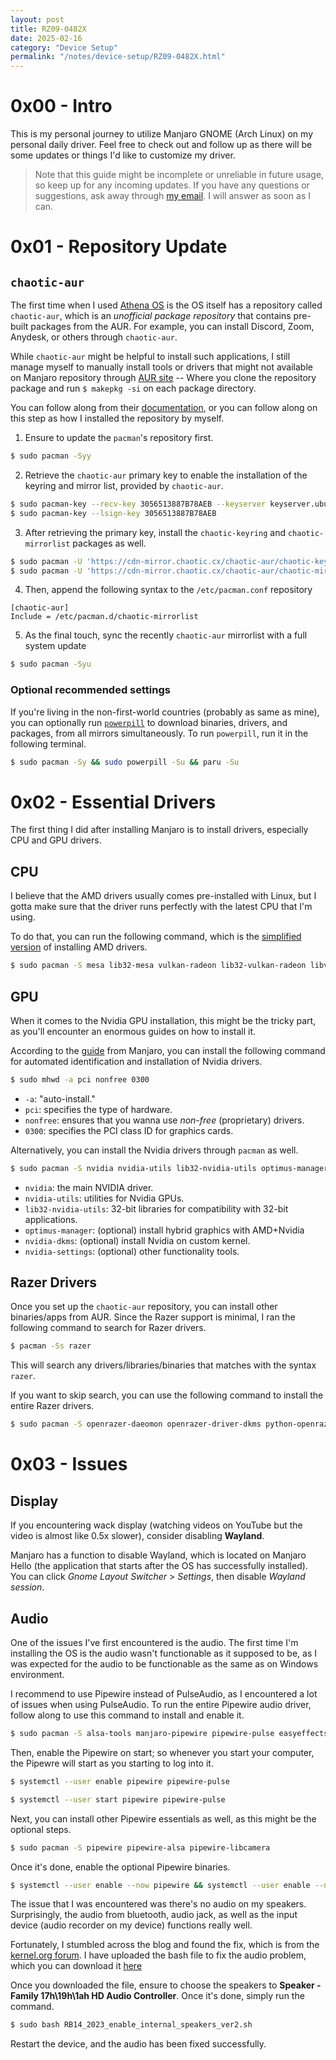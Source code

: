 ```yaml
---
layout: post
title: RZ09-0482X
date: 2025-02-16
category: "Device Setup"
permalink: "/notes/device-setup/RZ09-0482X.html"
---
```


# 0x00 - Intro
This is my personal journey to utilize Manjaro GNOME (Arch Linux) on my personal daily driver. Feel free to check out and follow up as there will be some updates or things I'd like to customize my driver.

> Note that this guide might be incomplete or unreliable in future usage, so keep up for any incoming updates. If you have any questions or suggestions, ask away through [my email](mailto:rchmdxp@proton.me). I will answer as soon as I can.

# 0x01 - Repository Update

## `chaotic-aur`
The first time when I used [Athena OS](https://athenaos.org/) is the OS itself has a repository called `chaotic-aur`, which is an _unofficial package repository_ that contains pre-built packages from the AUR. For example, you can install Discord, Zoom, Anydesk, or others through `chaotic-aur`.

While `chaotic-aur` might be helpful to install such applications, I still manage myself to manually install tools or drivers that might not available on Manjaro repository through [AUR site](https://aur.archlinux.org/) -- Where you clone the repository package and run `$ makepkg -si` on each package directory.

You can follow along from their [documentation](https://aur.chaotic.cx/docs), or you can follow along on this step as how I installed the repository by myself.
1. Ensure to update the `pacman`'s repository first.
```bash
$ sudo pacman -Syy 
```
2. Retrieve the `chaotic-aur` primary key to enable the installation of the keyring and mirror list, provided by `chaotic-aur`.
```bash
$ sudo pacman-key --recv-key 3056513887B78AEB --keyserver keyserver.ubuntu.com
$ sudo pacman-key --lsign-key 3056513887B78AEB
```
3. After retrieving the primary key, install the `chaotic-keyring` and `chaotic-mirrorlist` packages as well.
```bash
$ sudo pacman -U 'https://cdn-mirror.chaotic.cx/chaotic-aur/chaotic-keyring.pkg.tar.zst'
$ sudo pacman -U 'https://cdn-mirror.chaotic.cx/chaotic-aur/chaotic-mirrorlist.pkg.tar.zst'
```
4. Then, append the following syntax to the `/etc/pacman.conf` repository
```
[chaotic-aur]
Include = /etc/pacman.d/chaotic-mirrorlist
```
5. As the final touch, sync the recently `chaotic-aur` mirrorlist with a full system update
```bash
$ sudo pacman -Syu
```

### Optional recommended settings
If you're living in the non-first-world countries (probably as same as mine), you can optionally run [`powerpill`](https://wiki.archlinux.org/index.php/Powerpill) to download binaries, drivers, and packages, from all mirrors simultaneously. To run `powerpill`, run it in the following terminal.
```bash
$ sudo pacman -Sy && sudo powerpill -Su && paru -Su
```

# 0x02 - Essential Drivers
The first thing I did after installing Manjaro is to install drivers, especially CPU and GPU drivers.

## CPU
I believe that the AMD drivers usually comes pre-installed with Linux, but I gotta make sure that the driver runs perfectly with the latest CPU that I'm using.

To do that, you can run the following command, which is the [simplified version](https://www.reddit.com/r/archlinux/comments/17zgz7b/i_am_new_to_arch_and_linux_how_can_i_install_amd/) of installing AMD drivers.
```bash
$ sudo pacman -S mesa lib32-mesa vulkan-radeon lib32-vulkan-radeon libva-mesa-driver libva-utils
```

## GPU
When it comes to the Nvidia GPU installation, this might be the tricky part, as you'll encounter an enormous guides on how to install it. 

According to the [guide](https://wiki.manjaro.org/index.php/Configure_Graphics_Cards) from Manjaro, you can install the following command for automated identification and installation of Nvidia drivers.

```bash
$ sudo mhwd -a pci nonfree 0300
```
- `-a`: "auto-install."
- `pci`: specifies the type of hardware.
- `nonfree`: ensures that you wanna use _non-free_ (proprietary) drivers.
- `0300`: specifies the PCI class ID for graphics cards.

Alternatively, you can install the Nvidia drivers through `pacman` as well.
```bash
$ sudo pacman -S nvidia nvidia-utils lib32-nvidia-utils optimus-manager nvidia-dkms nvidia-settings
```
- `nvidia`: the main NVIDIA driver.
- `nvidia-utils`: utilities for Nvidia GPUs.
- `lib32-nvidia-utils`: 32-bit libraries for compatibility with 32-bit applications.
- `optimus-manager`: (optional) install hybrid graphics with AMD+Nvidia
- `nvidia-dkms`: (optional) install Nvidia on custom kernel.
- `nvidia-settings`: (optional) other functionality tools.

## Razer Drivers
Once you set up the `chaotic-aur` repository, you can install other binaries/apps from AUR. Since the Razer support is minimal, I ran the following command to search for Razer drivers.
```bash
$ pacman -Ss razer
```
This will search any drivers/libraries/binaries that matches with the syntax `razer`.

If you want to skip search, you can use the following command to install the entire Razer drivers.
```bash
$ sudo pacman -S openrazer-daeomon openrazer-driver-dkms python-openrazer polychromatic
```

# 0x03 - Issues

## Display
If you encountering wack display (watching videos on YouTube but the video is almost like 0.5x slower), consider disabling **Wayland**.

Manjaro has a function to disable Wayland, which is located on Manjaro Hello (the application that starts after the OS has successfully installed). You can click _Gnome Layout Switcher_ > _Settings_, then disable _Wayland session_.

## Audio
One of the issues I've first encountered is the audio. The first time I'm installing the OS is the audio wasn't functionable as it supposed to be, as I was expected for the audio to be functionable as the same as on Windows environment.

I recommend to use Pipewire instead of PulseAudio, as I encountered a lot of issues when using PulseAudio. To run the entire Pipewire audio driver, follow along to use this command to install and enable it.
```bash
$ sudo pacman -S alsa-tools manjaro-pipewire pipewire-pulse easyeffects pipewire-jack pipewire-v4l2 pipewire-x11-bell pipewire-zeroconf 
```

Then, enable the Pipewire on start; so whenever you start your computer, the Pipewre will start as you starting to log into it.
```bash
$ systemctl --user enable pipewire pipewire-pulse

$ systemctl --user start pipewire pipewire-pulse
```

Next, you can install other Pipewire essentials as well, as this might be the optional steps.
```bash
$ sudo pacman -S pipewire pipewire-alsa pipewire-libcamera
```

Once it's done, enable the optional Pipewire binaries.
```bash
$ systemctl --user enable --now pipewire && systemctl --user enable --now wireplumber &&  systemctl --user enable --now pipewire-pulse
```

The issue that I was encountered was there's no audio on my speakers. Surprisingly, the audio from bluetooth, audio jack, as well as the input device (audio recorder on my device) functions really well.

Fortunately, I stumbled across the blog and found the fix, which is from the [kernel.org forum](https://bugzilla.kernel.org/show_bug.cgi?id=207423#c94). I have uploaded the bash file to fix the audio problem, which you can download it [here](https://bugzilla.kernel.org/attachment.cgi?id=306157)

Once you downloaded the file, ensure to choose the speakers to **Speaker - Family 17h\19h\1ah HD Audio Controller**. Once it's done, simply run the command.
```bash
$ sudo bash RB14_2023_enable_internal_speakers_ver2.sh
```

Restart the device, and the audio has been fixed successfully.